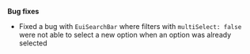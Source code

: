 **Bug fixes**

- Fixed a bug with `EuiSearchBar` where filters with `multiSelect: false` were not able to select a new option when an option was already selected
